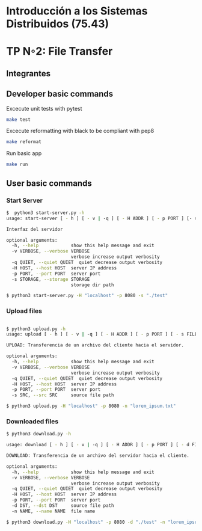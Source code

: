 # Introducción a los Sistemas Distribuidos (75.43)
# TP N◦2: File Transfer

## Integrantes



## Developer basic commands

Excecute unit tests with pytest

``` bash
make test
```

Excecute reformatting with black to be compliant with pep8

``` bash
make reformat
```

Run basic app

``` bash
make run
```

## User basic commands

### Start Server

``` bash
$  python3 start-server.py -h
usage: start-server [ - h ] [ - v | -q ] [ - H ADDR ] [ - p PORT ] [- s DIRPATH ]

Interfaz del servidor

optional arguments:
  -h, --help            show this help message and exit
  -v VERBOSE, --verbose VERBOSE
                        verbose increase output verbosity
  -q QUIET, --quiet QUIET  quiet decrease output verbosity
  -H HOST, --host HOST  server IP address
  -p PORT, --port PORT  server port
  -s STORAGE, --storage STORAGE
                        storage dir path
```

``` bash
$ python3 start-server.py -H "localhost" -p 8080 -s "./test"
```

### Upload files

``` bash

$ python3 upload.py -h
usage: upload [ - h ] [ - v | -q ] [ - H ADDR ] [ - p PORT ] [ - s FILEPATH ] [ - n FILENAME ]

UPLOAD: Transferencia de un archivo del cliente hacia el servidor.

optional arguments:
  -h, --help            show this help message and exit
  -v VERBOSE, --verbose VERBOSE
                        verbose increase output verbosity
  -q QUIET, --quiet QUIET  quiet decrease output verbosity
  -H HOST, --host HOST  server IP address
  -p PORT, --port PORT  server port
  -s SRC, --src SRC     source file path
```

``` bash
$ python3 upload.py -H "localhost" -p 8080 -n "lorem_ipsum.txt"
```

### Downloaded files

``` bash
$ python3 download.py -h

usage: download [ - h ] [ - v | -q ] [ - H ADDR ] [ - p PORT ] [ - d FILEPATH ] [ - n FILENAME ]

DOWNLOAD: Transferencia de un archivo del servidor hacia el cliente.

optional arguments:
  -h, --help            show this help message and exit
  -v VERBOSE, --verbose VERBOSE
                        verbose increase output verbosity
  -q QUIET, --quiet QUIET  quiet decrease output verbosity
  -H HOST, --host HOST  server IP address
  -p PORT, --port PORT  server port
  -d DST, --dst DST     source file path
  -n NAME, --name NAME  file name
```

``` bash
$ python3 download.py -H "localhost" -p 8080 -d "./test" -n "lorem_ipsum_copy.txt"
```
